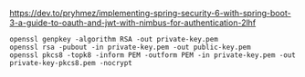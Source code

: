 https://dev.to/pryhmez/implementing-spring-security-6-with-spring-boot-3-a-guide-to-oauth-and-jwt-with-nimbus-for-authentication-2lhf

    openssl genpkey -algorithm RSA -out private-key.pem
    openssl rsa -pubout -in private-key.pem -out public-key.pem
    openssl pkcs8 -topk8 -inform PEM -outform PEM -in private-key.pem -out private-key-pkcs8.pem -nocrypt
    